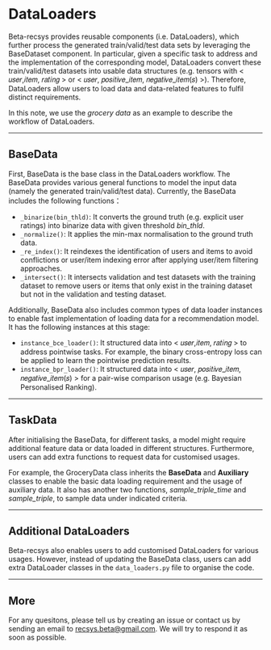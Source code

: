# DataLoaders

Beta-recsys provides reusable components (i.e. DataLoaders), which further process the generated train/valid/test data sets by leveraging the BaseDataset component. In particular, given a specific task to address and the implementation of the corresponding model, DataLoaders convert these train/valid/test datasets into usable data structures (e.g. tensors with < 𝑢𝑠𝑒𝑟,𝑖𝑡𝑒𝑚, 𝑟𝑎𝑡𝑖𝑛𝑔 > or < 𝑢𝑠𝑒𝑟, 𝑝𝑜𝑠𝑖𝑡𝑖𝑣𝑒_𝑖𝑡𝑒𝑚, 𝑛𝑒𝑔𝑎𝑡𝑖𝑣𝑒_𝑖𝑡𝑒𝑚(𝑠) >). Therefore, DataLoaders allow users to load data and data-related features to fulfil distinct requirements. 

In this note, we use the *grocery data* as an example to describe the workflow of DataLoaders.

---
## BaseData

First, BaseData is the base class in the DataLoaders workflow. The BaseData provides various general functions to model the input data (namely the generated train/valid/test data). Currently, the BaseData includes the following functions：

- `_binarize(bin_thld)`: It converts the ground truth (e.g. explicit user ratings) into binarize data with given threshold *bin_thld*.
- `_normalize()`: It applies the min-max normalisation to the ground truth data.
- `_re_index()`: It reindexes the identification of users and items to avoid conflictions or user/item indexing error after applying user/item filtering approaches.
- `_intersect()`: It intersects validation and test datasets with the training dataset to remove users or items that only exist in the training dataset but not in the validation and testing dataset.

Additionally, BaseData also includes common types of data loader instances to enable fast implementation of loading data for a recommendation model. It has the following instances at this stage:

- `instance_bce_loader()`: It structured data into < 𝑢𝑠𝑒𝑟,𝑖𝑡𝑒𝑚, 𝑟𝑎𝑡𝑖𝑛𝑔 > to address pointwise tasks. For example, the binary cross-entropy loss can be applied to learn the pointwise prediction results.
- `instance_bpr_loader()`: It structured data into < 𝑢𝑠𝑒𝑟, 𝑝𝑜𝑠𝑖𝑡𝑖𝑣𝑒_𝑖𝑡𝑒𝑚, 𝑛𝑒𝑔𝑎𝑡𝑖𝑣𝑒_𝑖𝑡𝑒𝑚(𝑠) > for a pair-wise comparison usage (e.g. Bayesian Personalised Ranking). 

---
## TaskData
After initialising the BaseData, for different tasks, a model might require additional feature data or data loaded in different structures. Furthermore, users can add extra functions to request data for customised usages.

For example, the GroceryData class inherits the **BaseData** and **Auxiliary** classes to enable the basic data loading requirement and 
the usage of auxiliary data. It also has another two functions, *sample_triple_time* and *sample_triple*, to sample data under indicated criteria.   

---
## Additional DataLoaders
Beta-recsys also enables users to add customised DataLoaders for various usages. However, instead of updating the BaseData class, users can add extra DataLoader classes in the `data_loaders.py` file to organise the code.

---
## More
For any quesitons, please tell us by creating an issue or contact us by sending an email to recsys.beta@gmail.com. We will try to respond it as soon as possible.
